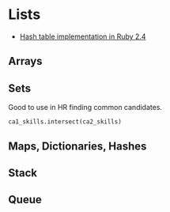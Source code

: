 # Lists

* [Hash table implementation in Ruby 2.4](https://bugs.ruby-lang.org/issues/12142)

## Arrays

## Sets

Good to use in HR finding common candidates.

```
ca1_skills.intersect(ca2_skills)
```

## Maps, Dictionaries, Hashes


## Stack

## Queue

